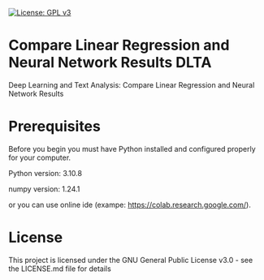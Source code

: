 [![License: GPL v3](https://img.shields.io/badge/License-GPLv3-blue.svg)](https://www.gnu.org/licenses/gpl-3.0)

# Compare Linear Regression and Neural Network Results DLTA
Deep Learning and Text Analysis: Compare Linear Regression and Neural Network Results


# Prerequisites
Before you begin you must have Python installed and configured properly for your computer.

Python version: 3.10.8

numpy version: 1.24.1

or you can use online ide (exampe: https://colab.research.google.com/).


# License
This project is licensed under the GNU General Public License v3.0 - see the LICENSE.md file for details
